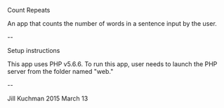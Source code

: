 Count Repeats

An app that counts the number of words in a sentence input by the user.

--

Setup instructions

This app uses PHP v5.6.6.
To run this app, user needs to launch the PHP server from the folder named "web."

--

Jill Kuchman
2015 March 13
